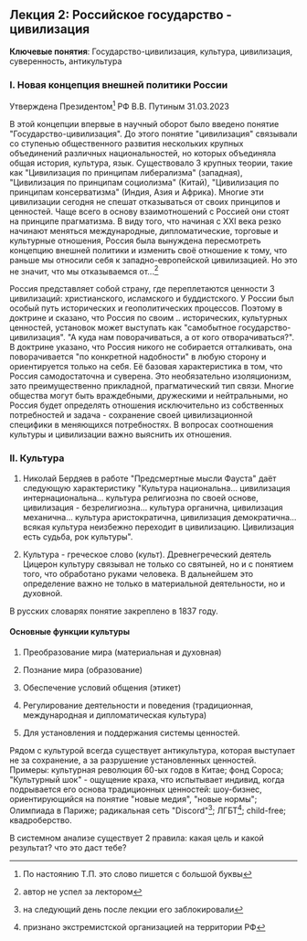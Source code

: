 ## Лекция 2: Российское государство - цивилизация

**Ключевые понятия**: Государство-цивилизация, культура, цивилизация, суверенность, антикультура

### I. Новая концепция внешней политики России

Утверждена Президентом[^1] РФ В.В. Путиным 31.03.2023

В этой концепции впервые в научный оборот было введено понятие "Государство-цивилизация". До этого
понятие "цивилизация" связывали со ступенью общественного развития нескольких крупных объединений
различных национальностей, но которых объединяла общая история, культура, язык. Существовало 3
крупных теории, такие как "Цивилизация по принципам либерализма" (западная), "Цивилизация по
принципам социолизма" (Китай), "Цивилизация по принципам консерватизма" (Индия, Азия и Африка).
Многие эти цивилизации сегодня не спешат отказываться от своих принципов и ценностей. Чаще всего в
основу взаимотношений с Россией они стоят на принципе прагматизма. В виду того, что начиная с XXI
века резко начинают меняться международные, дипломатические, торговые и культурные отношения, Россия
была вынуждена пересмотреть концепцию внешней политики и изменить своё отношение к тому, что раньше
мы относили себя к западно-европейской цивилизацией. Но это не значит, что мы отказываемся от...[^*]

Россия представляет собой страну, где переплетаются ценности 3 цивилизаций: христианского,
исламского и буддистского. У России был особый путь исторических и геополитических процессов.
Поэтому в доктрине и сказано, что Россия по своим .. исторических, культурных ценностей, установок
может выступать как "самобытное государство-цивилизация". "А куда нам поворачиваться, а от кого
отворачиваться?". В доктрине указано, что Россия никого не собирается отталкивать, она
поворачивается "по конкретной надобности" в любую сторону и ориентируется только на себя. Её базовая
характеристика в том, что Россия самодостаточна и суверена. Это необязательно изоляционизм, зато
преимущественно прикладной, прагматический тип связи. Многие общества могут быть враждебными,
дружескими и нейтральными, но Россия будет определять отношения исключительно из собственных
потребностей и задача - сохранение своей цивилизационной специфики в меняющихся потребностях. В
вопросах соотношения культуры и цивилизации важно выяснить их отношения.

### II. Культура

1. Николай Бердяев в работе "Предсмертные мысли Фауста" даёт следующую характеристику "Культура
   национальна... цивилизация интернациональна... культура религиозна по своей основе, цивилизация -
   безрелигиозна... культура органична, цивилизация механична... культура аристократична,
   цивилизация демократична... всякая культура неизбежно переходит в цивилизацию. Цивилизация есть
   судьба, рок культуры".

2. Культура - греческое слово (культ). Древнегреческий деятель Цицерон культуру связывал не только
   со святыней, но и с понятием того, что обработано руками человека. В дальнейшем это определение
   важно не только в материальной деятельности, но и духовной.

В русских словарях понятие закреплено в 1837 году.

#### Основные функции культуры

1. Преобразование мира (материальная и духовная)

2. Познание мира (образование)

3. Обеспечение условий общения (этикет)

4. Регулирование деятельности и поведения (традиционная, международная и дипломатическая культура)

5. Для установления и поддержания системы ценностей.

Рядом с культурой всегда существует антикультура, которая выступает не за сохранение, а за
разрушение установленных ценностей. Примеры: культурная революция 60-ых годов в Китае; фонд Сороса;
"Культурный шок" - ощущение краха, что испытывает индивид, когда подрывается его основа традиционных
ценностей: шоу-бизнес, ориентирующийся на понятие "новые медия", "новые нормы"; Олимпиада в Париже;
радикальная сеть "Discord"[^2]; ЛГБТ[^3]; child-free; квадроберство.

В системном анализе существует 2 правила: какая цель и какой результат? что это даст тебе?

[^1]: По настоянию Т.П. это слово пишется с большой буквы

[^2]: на следующий день после лекции его заблокировали

[^3]: признано экстремистской организацией на территории РФ

[^*]: автор не успел за лектором
